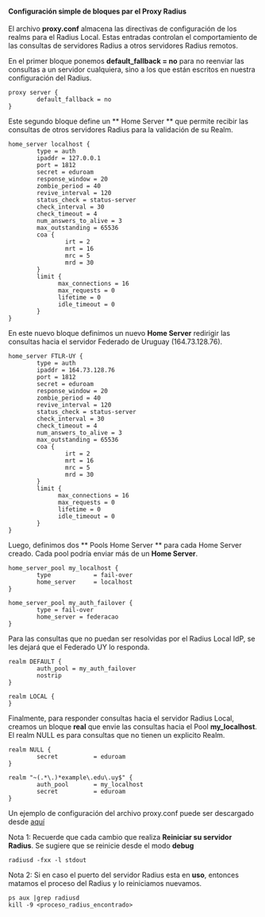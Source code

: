#### Configuración simple de bloques par el Proxy Radius

El archivo **proxy.conf** almacena las directivas de configuración de los realms para el Radius Local. Estas entradas controlan el comportamiento de las consultas de servidores Radius a otros servidores Radius remotos.

En el primer bloque ponemos **default_fallback = no** para no reenviar las consultas a un servidor cualquiera, sino a los que están escritos en nuestra configuración del Radius.
```
proxy server {
        default_fallback = no
}
```
Este segundo bloque define un ** Home Server ** que permite recibir las consultas de otros servidores Radius para la validación de su Realm.

```
home_server localhost {
        type = auth
        ipaddr = 127.0.0.1
        port = 1812
        secret = eduroam
        response_window = 20
        zombie_period = 40
        revive_interval = 120
        status_check = status-server
        check_interval = 30
        check_timeout = 4
        num_answers_to_alive = 3
        max_outstanding = 65536
        coa {
                irt = 2
                mrt = 16
                mrc = 5
                mrd = 30
        }
        limit {
              max_connections = 16
              max_requests = 0
              lifetime = 0
              idle_timeout = 0
        }
}
```
En este nuevo bloque definimos un nuevo **Home Server** redirigir las consultas hacia el servidor Federado de Uruguay (164.73.128.76).

```
home_server FTLR-UY {
        type = auth
        ipaddr = 164.73.128.76
        port = 1812
        secret = eduroam
        response_window = 20
        zombie_period = 40
        revive_interval = 120
        status_check = status-server
        check_interval = 30
        check_timeout = 4
        num_answers_to_alive = 3
        max_outstanding = 65536
        coa {
                irt = 2
                mrt = 16
                mrc = 5
                mrd = 30
        }
        limit {
              max_connections = 16
              max_requests = 0
              lifetime = 0
              idle_timeout = 0
        }
}
```
Luego, definimos dos ** Pools Home Server ** para cada Home Server creado. Cada pool podría enviar más de un **Home Server**.

```
home_server_pool my_localhost {
        type            = fail-over
        home_server     = localhost
}

home_server_pool my_auth_failover {
        type = fail-over
        home_server = federacao
}
```
Para las consultas que no puedan ser resolvidas por el Radius Local IdP, se les dejará que el Federado UY lo responda.

```
realm DEFAULT {
        auth_pool = my_auth_failover
        nostrip
}

realm LOCAL {
}
```
Finalmente, para responder consultas hacia el servidor Radius Local, creamos un bloque **real** que envie las consultas hacia el Pool **my_localhost**. El realm NULL es para consultas que no tienen un explicito Realm.

```
realm NULL {
        secret          = eduroam
}

realm "~(.*\.)*example\.edu\.uy$" {
        auth_pool       = my_localhost
        secret          = eduroam
}
 ```

Un ejemplo de configuración del archivo proxy.conf puede ser descargado desde [aquí](https://www.github.com/richardqa/curso-eduroam/blob/master/modulos/proxy.conf)

Nota 1: Recuerde que cada cambio que realiza **Reiniciar su servidor Radius**. Se sugiere que se reinicie desde el modo **debug**

```
radiusd -fxx -l stdout
```

Nota 2: Si en caso el puerto del servidor Radius esta en **uso**, entonces matamos el proceso del Radius y lo reiniciamos nuevamos.
```
ps aux |grep radiusd
kill -9 <proceso_radius_encontrado>

